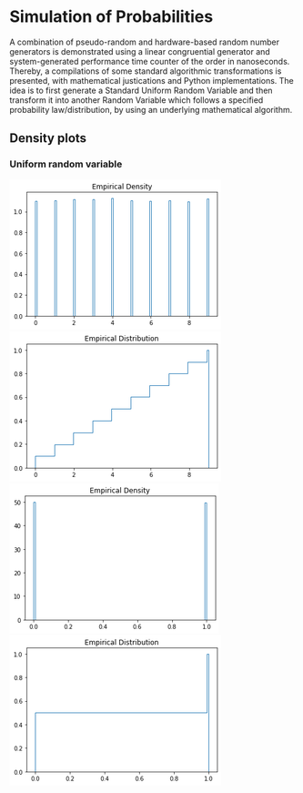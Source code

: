 # Simulation of Probabilities

A combination of pseudo-random and hardware-based random number generators is demonstrated using a linear congruential generator and system-generated performance time counter of the order in nanoseconds. Thereby, a compilations of some standard algorithmic transformations is presented, with mathematical justications and Python implementations. The idea is to first generate a Standard Uniform Random Variable and then transform it into another Random Variable which follows a specified probability law/distribution, by using an underlying mathematical algorithm.

## Density plots
### Uniform random variable
![Uniform random variable](/plots/11.png) ![Uniform random variable](/plots/12.png)
![Uniform random variable](/plots/21.png) ![Uniform random variable](/plots/22.png)
